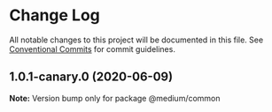 # Change Log

All notable changes to this project will be documented in this file.
See [Conventional Commits](https://conventionalcommits.org) for commit guidelines.

## 1.0.1-canary.0 (2020-06-09)

**Note:** Version bump only for package @medium/common
